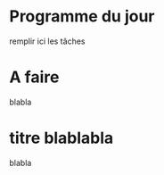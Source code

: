 <!DOCTYPE HTML>
<html lang = "fr">
<head>
  <!-- basic.html -->
  <title>Blog Projet-One</title>
  <meta charset = "UTF-8" />
</head>
<body>
  <h1>Programme du jour</h1>
  <p>
    remplir ici les tâches 
  </p>
  <h1>A faire</h1>
  <p>
    blabla 
  </p>
  <h1>titre blablabla</h1>
  <p>
    blabla 
  </p>

</body>
</html>
